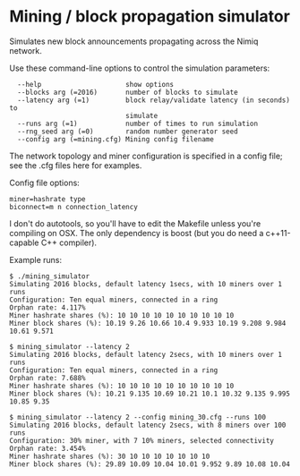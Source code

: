 # Mining / block propagation simulator

Simulates new block announcements propagating across the Nimiq
network.

Use these command-line options to control the simulation parameters:

```
  --help                     show options
  --blocks arg (=2016)       number of blocks to simulate
  --latency arg (=1)         block relay/validate latency (in seconds) to
                             simulate
  --runs arg (=1)            number of times to run simulation
  --rng_seed arg (=0)        random number generator seed
  --config arg (=mining.cfg) Mining config filename
```

The network topology and miner configuration is specified in
a config file; see the .cfg files here for examples.

Config file options:
```
miner=hashrate type
biconnect=m n connection_latency
```

I don't do autotools, so you'll have to edit the Makefile
unless you're compiling on OSX. The only dependency is
boost (but you do need a c++11-capable C++ compiler).


Example runs:

```
$ ./mining_simulator
Simulating 2016 blocks, default latency 1secs, with 10 miners over 1 runs
Configuration: Ten equal miners, connected in a ring
Orphan rate: 4.117%
Miner hashrate shares (%): 10 10 10 10 10 10 10 10 10 10
Miner block shares (%): 10.19 9.26 10.66 10.4 9.933 10.19 9.208 9.984 10.61 9.571

$ mining_simulator --latency 2
Simulating 2016 blocks, default latency 2secs, with 10 miners over 1 runs
Configuration: Ten equal miners, connected in a ring
Orphan rate: 7.688%
Miner hashrate shares (%): 10 10 10 10 10 10 10 10 10 10
Miner block shares (%): 10.21 9.135 10.69 10.21 10.1 10.32 9.135 9.995 10.85 9.35

$ mining_simulator --latency 2 --config mining_30.cfg --runs 100
Simulating 2016 blocks, default latency 2secs, with 8 miners over 100 runs
Configuration: 30% miner, with 7 10% miners, selected connectivity
Orphan rate: 3.454%
Miner hashrate shares (%): 30 10 10 10 10 10 10 10
Miner block shares (%): 29.89 10.09 10.04 10.01 9.952 9.89 10.08 10.04
```

